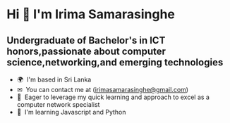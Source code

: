 Hi 👋 I'm Irima Samarasinghe
===============================

Undergraduate of Bachelor's in ICT honors,passionate about computer science,networking,and emerging technologies
--------------------

*   🌍  I'm based in Sri Lanka
*   ✉  You can contact me at (irimasamarasinghe@gmail.com)
*   🚀  Eager to leverage my quick learning and approach to excel as a computer network specialist
*   🧠  I'm learning Javascript and Python 
